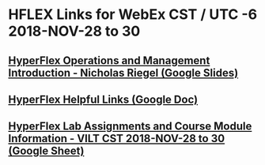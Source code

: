 # HFLEX Links for WebEx CST / UTC -6 2018-NOV-28 to 30

## [HyperFlex Operations and Management Introduction - Nicholas Riegel (Google Slides)](https://docs.google.com/presentation/d/1PPx25BElgeH2tkLojk5ROpbAw7Amkp_3Q6Txwluyq_A/edit?usp=sharing)

## [HyperFlex Helpful Links (Google Doc)](https://docs.google.com/document/d/1TwuGTIXgghAj1ZTpWNfTK8qElerPKTYyj3giHiLt2mQ/edit?usp=sharing)

## [HyperFlex Lab Assignments and Course Module Information - VILT  CST 2018-NOV-28 to 30 (Google Sheet)](https://docs.google.com/spreadsheets/d/1KaLNZW0RJKkj4qehY1B149QzTe_qgab8Q5ysO8d4bx0/edit?usp=sharing)

